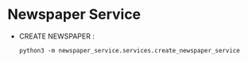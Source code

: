 # Newspaper Service

- CREATE NEWSPAPER :
  ```
  python3 -m newspaper_service.services.create_newspaper_service
  ```
